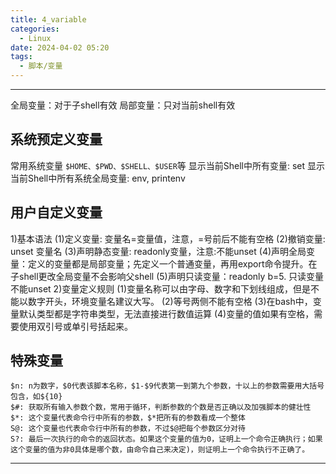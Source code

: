 ```yaml
---
title: 4_variable
categories:
  - Linux
date: 2024-04-02 05:20
tags:
  - 脚本/变量
---
```


---


全局变量：对于子shell有效
局部变量：只对当前shell有效

## 系统预定义变量
常用系统变量
`$HOME、$PWD、$SHELL、$USER`等
显示当前Shell中所有变量: set
显示当前Shell中所有系统全局变量: env, printenv

## 用户自定义变量
1)基本语法
(1)定义变量: 变量名=变量值，注意，=号前后不能有空格
(2)撤销变量: unset 变量名
(3)声明静态变量: readonly变量，注意:不能unset
(4)声明全局变量：定义的变量都是局部变量；先定义一个普通变量，再用export命令提升。在子shell更改全局变量不会影响父shell
(5)声明只读变量：readonly b=5. 只读变量不能unset
2)变量定义规则
(1)变量名称可以由字母、数字和下划线组成，但是不能以数字开头，环境变量名建议大写。
(2)等号两侧不能有空格
(3)在bash中，变量默认类型都是字符串类型，无法直接进行数值运算
(4)变量的值如果有空格，需要使用双引号或单引号括起来。

## 特殊变量
```shell
$n: n为数字，$0代表该脚本名称，$1-$9代表第一到第九个参数，十以上的参数需要用大括号包含，如${10}
$#: 获取所有输入参数个数，常用于循环，判断参数的个数是否正确以及加强脚本的健壮性
$*: 这个变量代表命令行中所有的参数，$*把所有的参数看成一个整体
S@: 这个变量也代表命令行中所有的参数，不过$@把每个参数区分对待
S?: 最后一次执行的命令的返回状态。如果这个变量的值为0，证明上一个命令正确执行；如果这个变量的值为非0具体是哪个数，由命令自己来决定)，则证明上一个命令执行不正确了。
```

---
